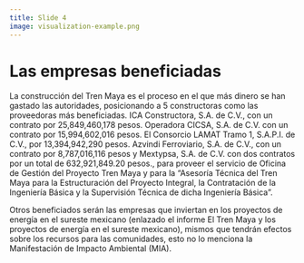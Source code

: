 ```yaml
---
title: Slide 4
image: visualization-example.png
---
```


# Las empresas beneficiadas

La construcción del Tren Maya es el proceso en el que más dinero se han gastado las autoridades, posicionando a 5 constructoras como las proveedoras más beneficiadas. ICA Constructora, S.A. de C.V., con un contrato por 25,849,460,178 pesos. Operadora CICSA, S.A. de C.V. con un contrato  por 15,994,602,016 pesos. El Consorcio LAMAT Tramo 1, S.A.P.I. de C.V., por 13,394,942,290 pesos. Azvindi Ferroviario, S.A. de C.V., con un contrato por 8,787,016,116 pesos y Mextypsa, S.A. de C.V. con dos contratos por un total de 632,921,849.20 pesos., para proveer el servicio de Oficina de Gestión del Proyecto Tren Maya y para la “Asesoría Técnica del Tren Maya para la Estructuración del Proyecto Integral, la Contratación de la Ingeniería Básica y la Supervisión Técnica de dicha Ingeniería Básica”.

Otros beneficiados serán las empresas que inviertan en los proyectos de energía en el sureste mexicano (enlazado el informe El Tren Maya y los proyectos de energía en el sureste mexicano), mismos que tendrán efectos sobre los recursos para las comunidades, esto no lo menciona la Manifestación de Impacto Ambiental (MIA). 
